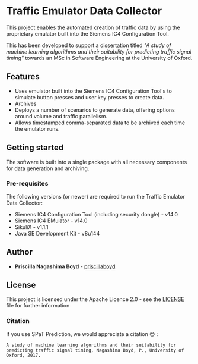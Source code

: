 # Traffic Emulator Data Collector

This project enables the automated creation of traffic data by using the proprietary emulator built into the Siemens IC4 Configuration Tool. 

This has been developed to support a dissertation titled _"A study of machine learning algorithms and their 
suitability for predicting traffic signal timing"_ towards an MSc in Software Engineering at the University of 
Oxford.

## Features

* Uses emulator built into the Siemens IC4 Configuration Tool's to simulate button presses and user key presses to create data.
* Archives
* Deploys a number of scenarios to generate data, offering options around volume and traffic parallelism.
* Allows timestamped comma-separated data to be archived each time the emulator runs.

## Getting started

The software is built into a single package with all necessary components for data generation and archiving.

### Pre-requisites

The following versions (or newer) are required to run the Traffic Emulator Data Collector:

* Siemens IC4 Configuration Tool (including security dongle) - v14.0
* Siemens IC4 EMulator - v14.0
* SikuliX - v1.1.1
* Java SE Development Kit - v8u144


## Author

* **Priscilla Nagashima Boyd** - [priscillaboyd](https://github.com/priscillaboyd)


## License

This project is licensed under the Apache Licence 2.0 - see the [LICENSE](LICENSE) file for further information

### Citation
If you use SPaT Prediction, we would appreciate a citation :blush: :

`A study of machine learning algorithms and their suitability
for predicting traffic signal timing, Nagashima Boyd, P., University of Oxford, 2017.`
